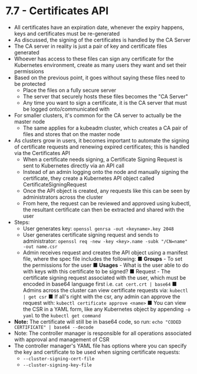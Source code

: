 # 7.7 - Certificates API

- All certificates have an expiration date, whenever the expiry happens, keys and
certificates must be re-generated
- As discussed, the signing of the certificates is handled by the CA Server
- The CA server in reality is just a pair of key and certificate files generated
- Whoever has access to these files can sign any certificate for the Kubernetes
environment, create as many users they want and set their permissions
- Based on the previous point, it goes without saying these files need to be protected
  - Place the files on a fully secure server
  - The server that securely hosts these files becomes the "CA Server"
  - Any time you want to sign a certificate, it is the CA server that must be logged
onto/communicated with
- For smaller clusters, it's common for the CA server to actually be the master node
  - The same applies for a kubeadm cluster, which creates a CA pair of files and
stores that on the master node
- As clusters grow in users, it becomes important to automate the signing of
certificate requests and renewing expired certificates; this is handled via the
Certificates API
  - When a certificate needs signing, a Certificate Signing Request is sent to
Kubernetes directly via an API call
  - Instead of an admin logging onto the node and manually signing the
certificate, they create a Kubernetes API object called
CertificateSigningRequest
  - Once the API object is created, any requests like this can be seen by
administrators across the cluster
  - From here, the request can be reviewed and approved using kubectl, the
resultant certificate can then be extracted and shared with the user
- Steps:
  - User generates key: `openssl genrsa -out <keyname>.key 2048`
  - User generates certificate signing request and sends to administrator:
`openssl req -new -key <key>.name -subk "/CN=name" -out name.csr`
  - Admin receives request and creates the API object using a manifest file,
where the spec file includes the following:
■ **Groups** - To set the permissions for the user
■ **Usages** - What is the user able to do with keys with this certificate to
be signed?
■ Request - The certificate signing request associated with the user,
which must be encoded in base64 language first i.e. `cat cert.crt | base64`
■ Admins across the cluster can view certificate requests via: `kubectl | get csr`
■ If all's right with the csr, any admin can approve the request with:
`kubectl certificate approve <name>`
■ You can view the CSR in a YAML form, like any Kubernetes object by appending `-o yaml` to the `kubectl get command`
- **Note:** The certificate will still be in base64 code, so run: `echo "CODED CERTIFICATE" | base64 --decode`
- Note: The controller manager is responsible for all operations associated with approval and management of CSR
- The controller manager's YAML file has options where you can specify the key and
certificate to be used when signing certificate requests:
  - `--cluster-signing-cert-file`
  - `--cluster-signing-key-file`
